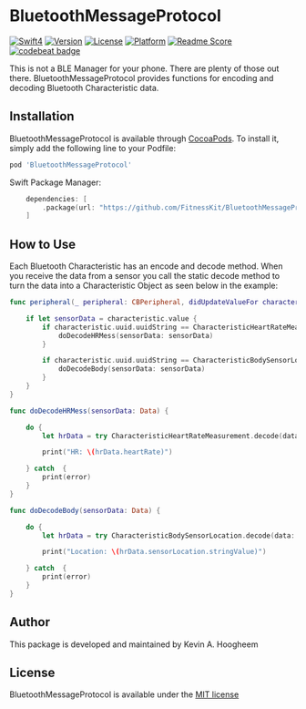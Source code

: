 # BluetoothMessageProtocol

[![Swift4](https://img.shields.io/badge/swift4-compatible-4BC51D.svg?style=flat)](https://developer.apple.com/swift)
[![Version](https://img.shields.io/cocoapods/v/BluetoothMessageProtocol.svg?style=flat)](http://cocoapods.org/pods/BluetoothMessageProtocol)
[![License](https://img.shields.io/cocoapods/l/BluetoothMessageProtocol.svg?style=flat)](http://cocoapods.org/pods/BluetoothMessageProtocol)
[![Platform](https://img.shields.io/cocoapods/p/BluetoothMessageProtocol.svg?style=flat)](http://cocoapods.org/pods/BluetoothMessageProtocol)
[![Readme Score](http://readme-score-api.herokuapp.com/score.svg?url=https://github.com/fitnesskit/bluetoothmessageprotocol)](http://clayallsopp.github.io/readme-score?url=https://github.com/fitnesskit/bluetoothmessageprotocol)
[![codebeat badge](https://codebeat.co/badges/e24e0c9d-0ec1-42fb-8384-30f7587559c0)](https://codebeat.co/projects/github-com-fitnesskit-bluetoothmessageprotocol-master)

This is not a BLE Manager for your phone.  There are plenty of those out there.  BluetoothMessageProtocol provides functions for encoding and decoding Bluetooth Characteristic data.


## Installation

BluetoothMessageProtocol is available through [CocoaPods](http://cocoapods.org). To install it, simply add the following line to your Podfile:

```ruby
pod 'BluetoothMessageProtocol'
```

Swift Package Manager:
```swift
    dependencies: [
        .package(url: "https://github.com/FitnessKit/BluetoothMessageProtocol", from: "0.12.2")
    ]
```
## How to Use

Each Bluetooth Characteristic has an encode and decode method.  When you receive the data from a sensor you call the static decode method to turn the data into a Characteristic Object as seen below in the example:

```swift
func peripheral(_ peripheral: CBPeripheral, didUpdateValueFor characteristic: CBCharacteristic, error: Error?) {

    if let sensorData = characteristic.value {
        if characteristic.uuid.uuidString == CharacteristicHeartRateMeasurement.uuidString {
            doDecodeHRMess(sensorData: sensorData)
        }

        if characteristic.uuid.uuidString == CharacteristicBodySensorLocation.uuidString {
            doDecodeBody(sensorData: sensorData)
        }
    }
}

func doDecodeHRMess(sensorData: Data) {

    do {
        let hrData = try CharacteristicHeartRateMeasurement.decode(data: sensorData)

        print("HR: \(hrData.heartRate)")

    } catch  {
        print(error)
    }
}

func doDecodeBody(sensorData: Data) {

    do {
        let hrData = try CharacteristicBodySensorLocation.decode(data: sensorData)

        print("Location: \(hrData.sensorLocation.stringValue)")

    } catch  {
        print(error)
    }
}
```

## Author

This package is developed and maintained by Kevin A. Hoogheem

## License

BluetoothMessageProtocol is available under the [MIT license](http://opensource.org/licenses/MIT)
